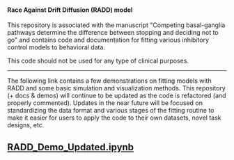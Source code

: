 #### Race Against Drift Diffusion (RADD) model

This repository is associated with the manuscript "Competing basal-ganglia pathways determine the difference between stopping and deciding not to go" and contains code and documentation for fitting various inhibitory control models to behavioral data.

This code should not be used for any type of clinical purposes.


---
The following link contains a few demonstrations on fitting models with RADD and some basic simulation and visualization methods. This repository (+ docs & demos) will continue to be updated as the code is refactored (and properly commented). Updates in the near future will be focused on standardizing the data format and various stages of the fitting routine to make it easier for users to apply the code to their own datasets, novel task designs, etc.

[**RADD_Demo_Updated.ipynb**](http://nbviewer.ipython.org/github/CoAxLab/radd/blob/master/demo/RADD_Demo_Updated.ipynb)
---
